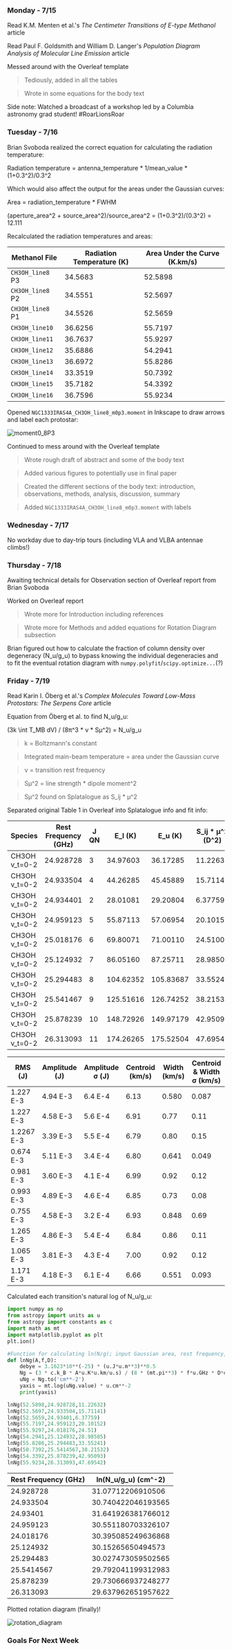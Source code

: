 ### Monday - 7/15

Read K.M. Menten et al.'s *The Centimeter Transitions of E-type Methanol* article 

Read Paul F. Goldsmith and William D. Langer's *Population Diagram Analysis of Molecular Line Emission* article 

Messed around with the Overleaf template
> Tediously, added in all the tables

> Wrote in some equations for the body text 

Side note: Watched a broadcast of a workshop led by a Columbia astronomy grad student! \#RoarLionsRoar

### Tuesday - 7/16

Brian Svoboda realized the correct equation for calculating the radiation temperature:

Radiation temperature = antenna_temperature * 1/mean_value * (1+0.3^2)/0.3^2 

Which would also affect the output for the areas under the Gaussian curves:

Area = radiation_temperature * FWHM

(aperture_area^2 + source_area^2)/source_area^2 = (1+0.3^2)/(0.3^2) = 12.111 

Recalculated the radiation temperatures and areas:

Methanol File | Radiation Temperature (K) | Area Under the Curve (K.km/s) 
---|---|---
`CH3OH_line8` P3 | 34.5683 | 52.5898 
`CH3OH_line8` P2 | 34.5551 | 52.5697
`CH3OH_line8` P1 | 34.5526 | 52.5659 
`CH3OH_line10` | 36.6256 | 55.7197
`CH3OH_line11` | 36.7637 | 55.9297 
`CH3OH_line12` | 35.6886 | 54.2941 
`CH3OH_line13` | 36.6972 | 55.8286
`CH3OH_line14` | 33.3519 | 50.7392
`CH3OH_line15` | 35.7182 | 54.3392
`CH3OH_line16` | 36.7596 | 55.9234 

Opened `NGC1333IRAS4A_CH3OH_line8_m0p3.moment` in Inkscape to draw arrows and label each protostar:

![moment0_8P3](https://user-images.githubusercontent.com/23585856/61336086-32a0d680-a7ed-11e9-9a68-861c6bf9caae.png)

Continued to mess around with the Overleaf template 
> Wrote rough draft of abstract and some of the body text 

> Added various figures to potentially use in final paper

> Created the different sections of the body text: introduction, observations, methods, analysis, discussion, summary

> Added `NGC1333IRAS4A_CH3OH_line8_m0p3.moment` with labels 

### Wednesday - 7/17

No workday due to day-trip tours (including VLA and VLBA antennae climbs!)

### Thursday - 7/18

Awaiting technical details for Observation section of Overleaf report from Brian Svoboda

Worked on Overleaf report
> Wrote more for Introduction including references

> Wrote more for Methods and added equations for Rotation Diagram subsection 

Brian figured out how to calculate the fraction of column density over degeneracy (N_u/g_u) to bypass knowing the individual degeneracies and to fit the eventual rotation diagram with `numpy.polyfit`/`scipy.optimize...`(?)

### Friday - 7/19 

Read Karin I. Öberg et al.'s *Complex Molecules Toward Low-Mass Protostars: The Serpens Core* article 

Equation from Öberg et al. to find N_u/g_u:

(3k \int T_MB dV) / (8π^3 * ν * Sμ^2) = N_u/g_u
> k = Boltzmann's constant

> Integrated main-beam temperature = area under the Gaussian curve

> ν = transition rest frequency 

> Sμ^2 = line strength * dipole moment^2

> Sμ^2 found on Splatalogue as S_ij * μ^2 

Separated original Table 1 in Overleaf into Splatalogue info and fit info: 

Species | Rest Frequency (GHz) | J QN | E_l (K) | E_u (K) | S_ij * μ^2 (D^2)
---|---|---|---|---|---
CH3OH v_t=0-2 | 24.928728 | 3 | 34.97603 | 36.17285 | 11.22632
CH3OH v_t=0-2 | 24.933504 | 4 | 44.26285 | 45.45889 | 15.71141
CH3OH v_t=0-2 | 24.934401 | 2 | 28.01081 | 29.20804 | 6.37759
CH3OH v_t=0-2 | 24.959123 | 5 | 55.87113 | 57.06954 | 20.10152
CH3OH v_t=0-2 | 25.018176 | 6 | 69.80071 | 71.00110 | 24.51000
CH3OH v_t=0-2 | 25.124932 | 7 | 86.05160 | 87.25711 | 28.98505
CH3OH v_t=0-2 | 25.294483 | 8 | 104.62352 | 105.83687 | 33.55241
CH3OH v_t=0-2 | 25.541467 | 9 | 125.51616 | 126.74252 | 38.21532
CH3OH v_t=0-2 | 25.878239 | 10 | 148.72926 | 149.97179 | 42.95093
CH3OH v_t=0-2 | 26.313093 | 11 | 174.26265 | 175.52504 | 47.69542

RMS (J) | Amplitude (J) | Amplitude σ (J) | Centroid (km/s) | Width (km/s) | Centroid & Width σ (km/s) 
---|---|---|---|---|---
1.227 E-3 | 4.94 E-3 | 6.4 E-4 | 6.13 | 0.580 | 0.087 
1.227 E-3 | 4.58 E-3 | 5.6 E-4 | 6.91 | 0.77 | 0.11 
1.2267 E-3 | 3.39 E-3 | 5.5 E-4 | 6.79 | 0.80 | 0.15
0.674 E-3 | 5.11 E-3 | 3.4 E-4 | 6.80 | 0.641 | 0.049
0.981 E-3 | 3.60 E-3 | 4.1 E-4 | 6.99 | 0.92 | 0.12 
0.993 E-3 | 4.89 E-3 | 4.6 E-4 | 6.85 | 0.73 | 0.08 
0.755 E-3 | 4.58 E-3 | 3.2 E-4 | 6.93 | 0.848 | 0.69 
1.265 E-3 | 4.86 E-3 | 5.4 E-4 | 6.84 | 0.86 | 0.11 
1.065 E-3 | 3.81 E-3 | 4.3 E-4 | 7.00 | 0.92 | 0.12 
1.171 E-3 | 4.18 E-3 | 6.1 E-4 | 6.66 | 0.551 | 0.093 

Calculated each transition's natural log of N_u/g_u:

```python
import numpy as np 
from astropy import units as u
from astropy import constants as c
import math as mt
import matplotlib.pyplot as plt 
plt.ion()

#Function for calculating ln(N/g); input Gaussian area, rest frequency, S*mu^2
def lnNg(A,f,D):
    debye = 3.1623*10**(-25) * (u.J*u.m**3)**0.5
    Ng = (3 * c.k_B * A*u.K*u.km/u.s) / (8 * (mt.pi**3) * f*u.GHz * D*debye**2)
    uNg = Ng.to('cm**-2')
    yaxis = mt.log(uNg.value) * u.cm**-2
    print(yaxis)

lnNg(52.5898,24.928728,11.22632)
lnNg(52.5697,24.933504,15.71141)
lnNg(52.5659,24.93401,6.37759)
lnNg(55.7197,24.959123,20.10152)
lnNg(55.9297,24.018176,24.51)
lnNg(54.2941,25.124932,28.98505)
lnNg(55.8286,25.294483,33.55241)
lnNg(50.7392,25.5414567,38.21532)
lnNg(54.3392,25.878239,42.95093)
lnNg(55.9234,26.313093,47.69542)
```

Rest Frequency (GHz) | ln(N_u/g_u) (cm^-2) 
---|---
24.928728 | 31.07712206910506
24.933504 | 30.740422046193565
24.93401 | 31.641926381766012
24.959123 | 30.551180703326107
24.018176 | 30.395085249636868
25.124932 | 30.15265650494573
25.294483 | 30.027473059502565
25.5414567 | 29.792041199312983
25.878239 | 29.730666937248277
26.313093 | 29.637962651957622

Plotted rotation diagram (finally)!

![rotation_diagram](https://user-images.githubusercontent.com/23585856/61567450-cfa57e80-aa3c-11e9-94b7-4dc13a6b6a3c.png)

### Goals For Next Week
